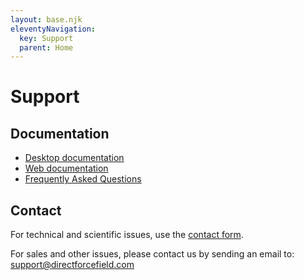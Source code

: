 ```yaml
---
layout: base.njk
eleventyNavigation:
  key: Support
  parent: Home
---
```


# Support

## Documentation

- [Desktop documentation](https://docs.directforcefield.com)
- [Web documentation](../web/tutorial)
- [Frequently Asked Questions](./faq)

## Contact

For technical and scientific issues, use the [contact form](./contact).

For sales and other issues, please contact us by sending an email to: support@directforcefield.com

